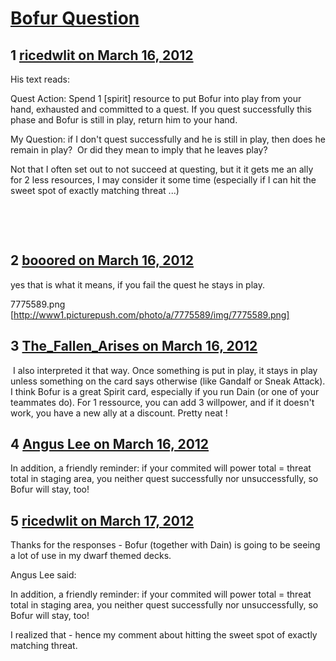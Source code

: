 # [Bofur Question](https://community.fantasyflightgames.com/topic/61908-bofur-question/)

## 1 [ricedwlit on March 16, 2012](https://community.fantasyflightgames.com/topic/61908-bofur-question/?do=findComment&comment=606223)

His text reads:

Quest Action: Spend 1 [spirit] resource to put Bofur into play from your hand, exhausted and committed to a quest. If you quest successfully this phase and Bofur is still in play, return him to your hand.

My Question: if I don't quest successfully and he is still in play, then does he remain in play?  Or did they mean to imply that he leaves play? 

Not that I often set out to not succeed at questing, but it it gets me an ally for 2 less resources, I may consider it some time (especially if I can hit the sweet spot of exactly matching threat ...)

 

 

## 2 [booored on March 16, 2012](https://community.fantasyflightgames.com/topic/61908-bofur-question/?do=findComment&comment=606224)

yes that is what it means, if you fail the quest he stays in play.

7775589.png [http://www1.picturepush.com/photo/a/7775589/img/7775589.png]

## 3 [The_Fallen_Arises on March 16, 2012](https://community.fantasyflightgames.com/topic/61908-bofur-question/?do=findComment&comment=606342)

 I also interpreted it that way. Once something is put in play, it stays in play unless something on the card says otherwise (like Gandalf or Sneak Attack). I think Bofur is a great Spirit card, especially if you run Dain (or one of your teammates do). For 1 ressource, you can add 3 willpower, and if it doesn't work, you have a new ally at a discount. Pretty neat !

## 4 [Angus Lee on March 16, 2012](https://community.fantasyflightgames.com/topic/61908-bofur-question/?do=findComment&comment=606516)

In addition, a friendly reminder: if your commited will power total = threat total in staging area, you neither quest successfully nor unsuccessfully, so Bofur will stay, too!

## 5 [ricedwlit on March 17, 2012](https://community.fantasyflightgames.com/topic/61908-bofur-question/?do=findComment&comment=606546)

Thanks for the responses - Bofur (together with Dain) is going to be seeing a lot of use in my dwarf themed decks.

Angus Lee said:

In addition, a friendly reminder: if your commited will power total = threat total in staging area, you neither quest successfully nor unsuccessfully, so Bofur will stay, too!



I realized that - hence my comment about hitting the sweet spot of exactly matching threat.

